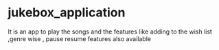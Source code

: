 # jukebox_application
It is an app to play the songs and the features like adding to the wish list ,genre wise , pause resume features also available
